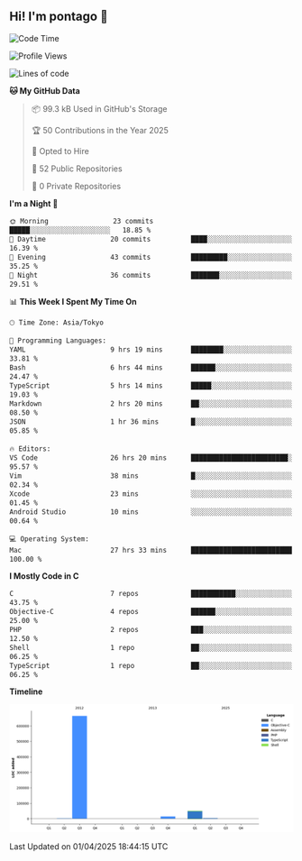 ## Hi! I'm pontago 👋

<!--START_SECTION:waka-->
![Code Time](http://img.shields.io/badge/Code%20Time-96%20hrs%2040%20mins-blue)

![Profile Views](http://img.shields.io/badge/Profile%20Views-1-blue)

![Lines of code](https://img.shields.io/badge/From%20Hello%20World%20I%27ve%20Written-734.0%20thousand%20lines%20of%20code-blue)

**🐱 My GitHub Data** 

> 📦 99.3 kB Used in GitHub's Storage 
 > 
> 🏆 50 Contributions in the Year 2025
 > 
> 💼 Opted to Hire
 > 
> 📜 52 Public Repositories 
 > 
> 🔑 0 Private Repositories 
 > 
**I'm a Night 🦉** 

```text
🌞 Morning                23 commits          █████░░░░░░░░░░░░░░░░░░░░   18.85 % 
🌆 Daytime                20 commits          ████░░░░░░░░░░░░░░░░░░░░░   16.39 % 
🌃 Evening                43 commits          █████████░░░░░░░░░░░░░░░░   35.25 % 
🌙 Night                  36 commits          ███████░░░░░░░░░░░░░░░░░░   29.51 % 
```


📊 **This Week I Spent My Time On** 

```text
🕑︎ Time Zone: Asia/Tokyo

💬 Programming Languages: 
YAML                     9 hrs 19 mins       ████████░░░░░░░░░░░░░░░░░   33.81 % 
Bash                     6 hrs 44 mins       ██████░░░░░░░░░░░░░░░░░░░   24.47 % 
TypeScript               5 hrs 14 mins       █████░░░░░░░░░░░░░░░░░░░░   19.03 % 
Markdown                 2 hrs 20 mins       ██░░░░░░░░░░░░░░░░░░░░░░░   08.50 % 
JSON                     1 hr 36 mins        █░░░░░░░░░░░░░░░░░░░░░░░░   05.85 % 

🔥 Editors: 
VS Code                  26 hrs 20 mins      ████████████████████████░   95.57 % 
Vim                      38 mins             █░░░░░░░░░░░░░░░░░░░░░░░░   02.34 % 
Xcode                    23 mins             ░░░░░░░░░░░░░░░░░░░░░░░░░   01.45 % 
Android Studio           10 mins             ░░░░░░░░░░░░░░░░░░░░░░░░░   00.64 % 

💻 Operating System: 
Mac                      27 hrs 33 mins      █████████████████████████   100.00 % 
```

**I Mostly Code in C** 

```text
C                        7 repos             ███████████░░░░░░░░░░░░░░   43.75 % 
Objective-C              4 repos             ██████░░░░░░░░░░░░░░░░░░░   25.00 % 
PHP                      2 repos             ███░░░░░░░░░░░░░░░░░░░░░░   12.50 % 
Shell                    1 repo              ██░░░░░░░░░░░░░░░░░░░░░░░   06.25 % 
TypeScript               1 repo              ██░░░░░░░░░░░░░░░░░░░░░░░   06.25 % 
```



**Timeline**

![Lines of Code chart](https://raw.githubusercontent.com/pontago/pontago/main/assets/bar_graph.png)


 Last Updated on 01/04/2025 18:44:15 UTC
<!--END_SECTION:waka-->

